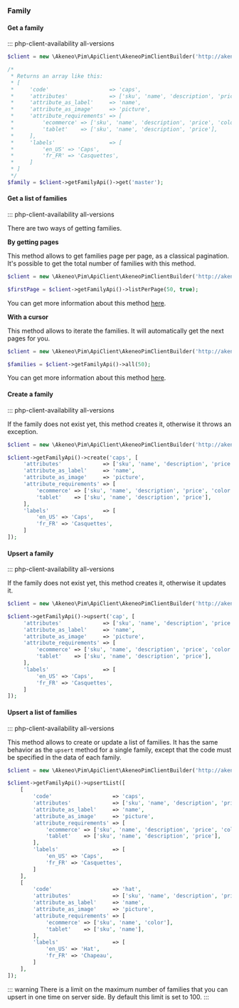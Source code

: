 ### Family

#### Get a family 
::: php-client-availability all-versions

```php
$client = new \Akeneo\Pim\ApiClient\AkeneoPimClientBuilder('http://akeneo.com/')->buildAuthenticatedByPassword('client_id', 'secret', 'admin', 'admin');

/*
 * Returns an array like this:
 * [
 *     'code'                   => 'caps',
 *     'attributes'             => ['sku', 'name', 'description', 'price', 'color'],
 *     'attribute_as_label'     => 'name',
 *     'attribute_as_image'     => 'picture',
 *     'attribute_requirements' => [
 *         'ecommerce' => ['sku', 'name', 'description', 'price', 'color'],
 *         'tablet'    => ['sku', 'name', 'description', 'price'],
 *     ],
 *     'labels'                 => [
 *         'en_US' => 'Caps',
 *         'fr_FR' => 'Casquettes',
 *     ]
 * ]
 */
$family = $client->getFamilyApi()->get('master');
```

#### Get a list of families 
::: php-client-availability all-versions

There are two ways of getting families. 

**By getting pages**

This method allows to get families page per page, as a classical pagination.
It's possible to get the total number of families with this method.

```php
$client = new \Akeneo\Pim\ApiClient\AkeneoPimClientBuilder('http://akeneo.com/')->buildAuthenticatedByPassword('client_id', 'secret', 'admin', 'admin');

$firstPage = $client->getFamilyApi()->listPerPage(50, true);
```

You can get more information about this method [here](/php-client/list-resources.html#by-getting-pages).

**With a cursor**

This method allows to iterate the families. It will automatically get the next pages for you.

```php
$client = new \Akeneo\Pim\ApiClient\AkeneoPimClientBuilder('http://akeneo.com/')->buildAuthenticatedByPassword('client_id', 'secret', 'admin', 'admin');

$families = $client->getFamilyApi()->all(50);
```

You can get more information about this method [here](/php-client/list-resources.html#with-a-cursor).

#### Create a family 
::: php-client-availability all-versions

If the family does not exist yet, this method creates it, otherwise it throws an exception.

```php
$client = new \Akeneo\Pim\ApiClient\AkeneoPimClientBuilder('http://akeneo.com/', 'client_id', 'secret', 'admin', 'admin')->build()

$client->getFamilyApi()->create('caps', [
     'attributes'             => ['sku', 'name', 'description', 'price', 'color'],
     'attribute_as_label'     => 'name',
     'attribute_as_image'     => 'picture',
     'attribute_requirements' => [
         'ecommerce' => ['sku', 'name', 'description', 'price', 'color'],
         'tablet'    => ['sku', 'name', 'description', 'price'],
     ],
     'labels'                 => [
         'en_US' => 'Caps',
         'fr_FR' => 'Casquettes',
     ]
]);
```

#### Upsert a family 
::: php-client-availability all-versions

If the family does not exist yet, this method creates it, otherwise it updates it.

```php
$client = new \Akeneo\Pim\ApiClient\AkeneoPimClientBuilder('http://akeneo.com/')->buildAuthenticatedByPassword('client_id', 'secret', 'admin', 'admin');

$client->getFamilyApi()->upsert('cap', [
     'attributes'             => ['sku', 'name', 'description', 'price', 'color'],
     'attribute_as_label'     => 'name',
     'attribute_as_image'     => 'picture',
     'attribute_requirements' => [
         'ecommerce' => ['sku', 'name', 'description', 'price', 'color'],
         'tablet'    => ['sku', 'name', 'description', 'price'],
     ],
     'labels'                 => [
         'en_US' => 'Caps',
         'fr_FR' => 'Casquettes',
     ]
]);
```

#### Upsert a list of families 
::: php-client-availability all-versions

This method allows to create or update a list of families.
It has the same behavior as the `upsert` method for a single family, except that the code must be specified in the data of each family.


```php
$client = new \Akeneo\Pim\ApiClient\AkeneoPimClientBuilder('http://akeneo.com/')->buildAuthenticatedByPassword('client_id', 'secret', 'admin', 'admin');

$client->getFamilyApi()->upsertList([
    [
        'code'                   => 'caps',
        'attributes'             => ['sku', 'name', 'description', 'price', 'color'],
        'attribute_as_label'     => 'name',
        'attribute_as_image'     => 'picture',
        'attribute_requirements' => [
            'ecommerce' => ['sku', 'name', 'description', 'price', 'color'],
            'tablet'    => ['sku', 'name', 'description', 'price'],
        ],
        'labels'                 => [
            'en_US' => 'Caps',
            'fr_FR' => 'Casquettes',
        ]
    ],
    [
        'code'                   => 'hat',
        'attributes'             => ['sku', 'name', 'description', 'price', 'color'],
        'attribute_as_label'     => 'name',
        'attribute_as_image'     => 'picture',
        'attribute_requirements' => [
            'ecommerce' => ['sku', 'name', 'color'],
            'tablet'    => ['sku', 'name'],
        ],
        'labels'                 => [
            'en_US' => 'Hat',
            'fr_FR' => 'Chapeau',
        ]
    ],
]);
```

::: warning
There is a limit on the maximum number of families that you can upsert in one time on server side. By default this limit is set to 100.
:::
